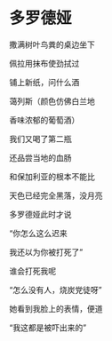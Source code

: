    

# 多罗德娅

撒满树叶鸟粪的桌边坐下

佩拉用抹布使劲拭过

铺上新纸，问什么酒

蔼列斯（颜色仿佛白兰地

香味浓郁的葡萄酒）

我们又喝了第二瓶

还品尝当地的血肠

和保加利亚的根本不能比

天色已经完全黑落，没月亮

多罗德娅此时才说

“你怎么这么迟来

我还以为你被打死了”

谁会打死我呢

“怎么没有人，烧炭党徒呀”

她看到我脸上的表情，便道

“我这都是被吓出来的”